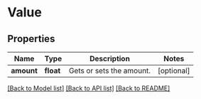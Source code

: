 # Value

## Properties
Name | Type | Description | Notes
------------ | ------------- | ------------- | -------------
**amount** | **float** | Gets or sets the amount. | [optional] 

[[Back to Model list]](../README.md#documentation-for-models) [[Back to API list]](../README.md#documentation-for-api-endpoints) [[Back to README]](../README.md)

